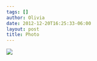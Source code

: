 ```yaml
---
tags: []
author: Olivia
date: 2012-12-20T16:25:33-06:00
layout: post
title: Photo
---
```


![](/media/mfcoyl55QX1qga9s2o1_500.jpg)
